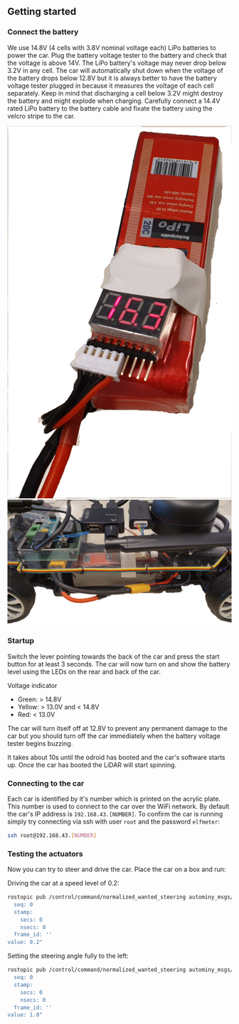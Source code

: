 ## Getting started

### Connect the battery
We use 14.8V (4 cells with 3.8V nominal voltage each) LiPo batteries to
power the car. Plug the battery voltage tester to the battery and check
that the voltage is above 14V. The LiPo battery's voltage may never drop
below 3.2V in any cell. The car will automatically shut down when the
voltage of the battery drops below 12.8V but it is always better to have
the battery voltage tester plugged in because it measures the voltage of
each cell separately. Keep in mind that discharging a cell below 3.2V
might destroy the battery and might explode when charging. Carefully
connect a 14.4V rated LiPo battery to the battery cable and fixate the
battery using the velcro stripe to the car.

![battery](img/battery.jpg) ![battery-car](img/battery-car.jpg)

### Startup
Switch the lever pointing towards the back of the car and press the
start button for at least 3 seconds. The car will now turn on and show
the battery level using the LEDs on the rear and back of the car.

Voltage indicator
* Green: > 14.8V
* Yellow: > 13.0V and < 14.8V
* Red: < 13.0V

The car will turn itself off at 12.8V to prevent any permanent damage to
the car but you should turn off the car immediately when the battery
voltage tester begins buzzing.

It takes about 10s until the odroid has booted and the car's software
starts up. Once the car has booted the LiDAR will start spinning.

### Connecting to the car
Each car is identified by it's number which is printed on the acrylic
plate. This number is used to connect to the car over the WiFi network.
By default the car's IP address is `192.168.43.[NUMBER]`. To confirm the
car is running simply try connecting via ssh with user `root` and the
password `elfmeter`:

```bash
ssh root@192.168.43.[NUMBER]
```

### Testing the actuators
Now you can try to steer and drive the car. Place the car on a box and
run:

Driving the car at a speed level of 0.2:
```bash
rostopic pub /control/command/normalized_wanted_steering autominy_msgs/NormalizedSteeringCommand "header:
  seq: 0
  stamp:
    secs: 0
    nsecs: 0
  frame_id: ''
value: 0.2"
```

Setting the steering angle fully to the left:
```bash
rostopic pub /control/command/normalized_wanted_steering autominy_msgs/NormalizedSteeringCommand "header:
  seq: 0
  stamp:
    secs: 0
    nsecs: 0
  frame_id: ''
value: 1.0"
```

